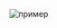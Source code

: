 ![пример](https://github.com/VitaliiPytymko-Kh/WpfApp2/assets/137927518/43383eb9-aa1b-4301-8d55-851a60b8dc6a)
